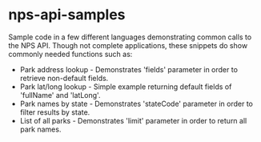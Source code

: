 # nps-api-samples
Sample code in a few different languages demonstrating common calls to the NPS API. Though not complete applications, these snippets do show commonly needed functions such as:
* Park address lookup - Demonstrates 'fields' parameter in order to retrieve non-default fields.
* Park lat/long lookup - Simple example returning default fields of 'fullName' and 'latLong'.
* Park names by state - Demonstrates 'stateCode' parameter in order to filter results by state.
* List of all parks - Demonstrates 'limit' parameter in order to return all park names.
